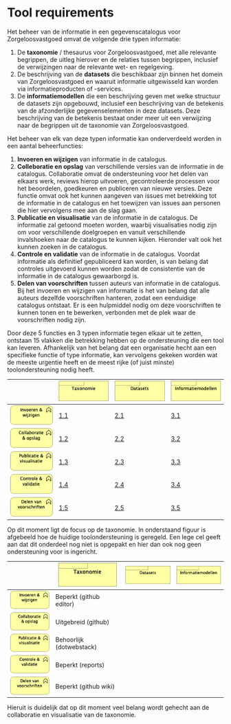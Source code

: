 # Tool requirements

Het beheer van de informatie in een gegevenscatalogus voor Zorgeloosvastgoed omvat de volgende drie typen informatie:

1. De **taxonomie** / thesaurus voor Zorgeloosvastgoed, met alle relevante begrippen, de uitleg hierover en de relaties tussen begrippen, inclusief de verwijzingen naar de relevante wet- en regelgeving.
2. De beschrijving van de **datasets** die beschikbaar zijn binnen het domein van Zorgeloosvastgoed en waaruit informatie uitgewisseld kan worden via informatieproducten of -services.
3. De **informatiemodellen** die een beschrijving geven met welke structuur de datasets zijn opgebouwd, inclusief een beschrijving van de betekenis van de afzonderlijke gegevenselementen in deze datasets. Deze beschrijving van de betekenis bestaat onder meer uit een verwijzing naar de begrippen uit de taxonomie van Zorgeloosvastgoed.

Het beheer van elk van deze typen informatie kan onderverdeeld worden in een aantal beheerfuncties:

1. **Invoeren en wijzigen** van informatie in de catalogus.
2. **Colleboratie en opslag** van verschillende versies van de informatie in de catalogus. Collaboratie omvat de ondersteuning voor het delen van elkaars werk, reviews hierop uitvoeren, gecontroleerde processen voor het beoordelen, goedkeuren en publiceren van nieuwe versies. Deze functie omvat ook het kunnen aangeven van issues met betrekking tot de informatie in de catalogus en het toewijzen van issues aan personen die hier vervolgens mee aan de slag gaan.
3. **Publicatie en visualisatie** van de informatie in de catalogus. De informatie zal getoond moeten worden, waarbij visualisaties nodig zijn om voor verschillende doelgroepen en vanuit verschillende invalshoeken naar de catalogus te kunnen kijken. Hieronder valt ook het kunnen zoeken in de catalogus.
4. **Controle en validatie** van de informatie in de catalogus. Voordat informatie als definitief gepubliceerd kan worden, is van belang dat controles uitgevoerd kunnen worden zodat de consistentie van de informatie in de catalogus gewaarborgd is.
5. **Delen van voorschriften** tussen auteurs van informatie in de catalogus. Bij het invoeren en wijzigen van informatie is het van belang dat alle auteurs dezelfde voorschriften hanteren, zodat een eenduidige catalogus ontstaat. Er is een hulpmiddel nodig om deze voorschriften te kunnen tonen en te bewerken, verbonden met de plek waar de voorschriften nodig zijn.

Door deze 5 functies en 3 typen informatie tegen elkaar uit te zetten, ontstaan 15 vlakken die betrekking hebben op de ondersteuning die een tool kan leveren. Afhankelijk van het belang dat een organisatie hecht aan een specifieke functie of type informatie, kan vervolgens gekeken worden wat de meeste urgentie heeft en de meest rijke (of juist minste) toolondersteuning nodig heeft.

|                                     |![](media/Taxonomie.png)                  |![](media/Datasets.png)                  |![](media/Informatiemodellen.png)                  |
|-------------------------------------|------------------------------------------|-----------------------------------------|---------------------------------------------------|
|![](media/InvoerenWijzigen.png)      |[1.1](Taxonomie-InvoerenWijzigen.md)      |[2.1](Datasets-InvoerenWijzigen.md)      |[3.1](Informatiemodellen-InvoerenWijzigen.md)      |
|![](media/CollaboratieOpslag.png)    |[1.2](Taxonomie-CollaboratieOpslag.md)    |[2.2](Datasets-CollaboratieOpslag.md)    |[3.2](Informatiemodellen-CollaboratieOpslag.md)    |
|![](media/PublicatieVisualisatie.png)|[1.3](Taxonomie-PublicatieVisualisatie.md)|[2.3](Datasets-PublicatieVisualisatie.md)|[3.3](Informatiemodellen-PublicatieVisualisatie.md)|
|![](media/ControleValidatie.png)     |[1.4](Taxonomie-ControleValidatie.md)     |[2.4](Datasets-ControleValidatie.md)     |[3.4](Informatiemodellen-ControleValidatie.md)     |
|![](media/DelenVoorschriften.png)    |[1.5](Taxonomie-DelenVoorschriften.md)    |[2.5](Datasets-DelenVoorschriften.md)    |[3.5](Informatiemodellen-DelenVoorschriften.md)    |

Op dit moment ligt de focus op de taxonomie. In onderstaand figuur is afgebeeld hoe de huidige toolondersteuning is geregeld. Een lege cel geeft aan dat dit onderdeel nog niet is opgepakt en hier dan ook nog geen ondersteuning voor is ingericht.

|                                     |![](media/Taxonomie.png)|![](media/Datasets.png)|![](media/Informatiemodellen.png)|
|-------------------------------------|------------------------|-----------------------|---------------------------------|
|![](media/InvoerenWijzigen.png)      |Beperkt (github editor) |                       |                                 |
|![](media/CollaboratieOpslag.png)    |Uitgebreid (github)     |                       |                                 |
|![](media/PublicatieVisualisatie.png)|Behoorlijk (dotwebstack)|                       |                                 |
|![](media/ControleValidatie.png)     |Beperkt (reports)       |                       |                                 |
|![](media/DelenVoorschriften.png)    |Beperkt (github wiki)   |                       |                                 |

Hieruit is duidelijk dat op dit moment veel belang wordt gehecht aan de collaboratie en visualisatie van de taxonomie.
